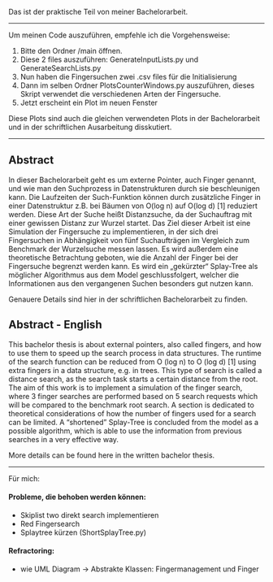 Das ist der praktische Teil von meiner Bachelorarbeit. 

---

Um meinen Code auszuführen, empfehle ich die Vorgehensweise:
1.	Bitte den Ordner /main öffnen.
2.	Diese 2 files auszuführen: GenerateInputLists.py und GenerateSearchLists.py
3.	Nun haben die Fingersuchen zwei .csv files für die Initialisierung
4.	Dann im selben Ordner PlotsCounterWindows.py auszuführen, dieses Skript verwendet die verschiedenen Arten der Fingersuche.
5.	Jetzt erscheint ein Plot im neuen Fenster

Diese Plots sind auch die gleichen verwendeten Plots in der Bachelorarbeit und in der schriftlichen Ausarbeitung disskutiert.

---
## Abstract
In dieser Bachelorarbeit geht es um externe Pointer, auch Finger genannt, und wie man den Suchprozess in Datenstrukturen durch sie beschleunigen kann. Die Laufzeiten der Such-Funktion können durch zusätzliche Finger in einer Datenstruktur z.B. bei Bäumen von O(log n) auf O(log d) [1] reduziert werden. Diese Art der Suche heißt Distanzsuche, da der Suchauftrag mit einer gewissen Distanz zur Wurzel startet. 
Das Ziel dieser Arbeit ist eine Simulation der Fingersuche zu implementieren, in der sich drei Fingersuchen in Abhängigkeit von fünf Suchaufträgen im Vergleich zum Benchmark der Wurzelsuche messen lassen. 
Es wird außerdem eine theoretische Betrachtung geboten, wie die Anzahl der Finger bei der Fingersuche begrenzt werden kann. Es wird ein „gekürzter“ Splay-Tree als möglicher Algorithmus aus dem Model geschlussfolgert, welcher die Informationen aus den vergangenen Suchen besonders gut nutzen kann.

Genauere Details sind hier in der schriftlichen Bachelorarbeit zu finden.

## Abstract - English
This bachelor thesis is about external pointers, also called fingers, and how to use them to speed up the search process in data structures. The runtime of the search function can be reduced from O (log n) to O (log d) [1] using extra fingers in a data structure, e.g. in trees. This type of search is called a distance search, as the search task starts a certain distance from the root.
The aim of this work is to implement a simulation of the finger search, where 3 finger searches are performed based on 5 search requests which will be compared to the benchmark root search. 
A section is dedicated to theoretical considerations of how the number of fingers used for a search can be limited. A “shortened” Splay-Tree is concluded from the model as a possible algorithm, which is able to use the information from previous searches in a very effective way.

More details can be found here in the written bachelor thesis.

---
Für mich:
#### Probleme, die behoben werden können:

- Skiplist two direkt search implementieren
- Red Fingersearch
- Splaytree kürzen (ShortSplayTree.py)

#### Refractoring:
- wie UML Diagram -> Abstrakte Klassen: Fingermanagement und Finger 
